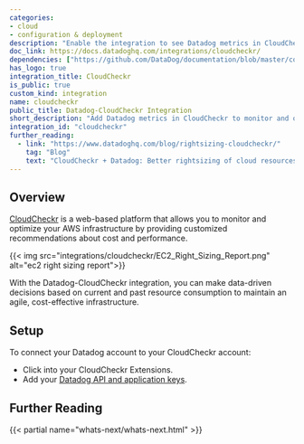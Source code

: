 ```yaml
---
categories:
- cloud
- configuration & deployment
description: "Enable the integration to see Datadog metrics in CloudCheckr."
doc_link: https://docs.datadoghq.com/integrations/cloudcheckr/
dependencies: ["https://github.com/DataDog/documentation/blob/master/content/en/integrations/cloudcheckr.md"]
has_logo: true
integration_title: CloudCheckr
is_public: true
custom_kind: integration
name: cloudcheckr
public_title: Datadog-CloudCheckr Integration
short_description: "Add Datadog metrics in CloudCheckr to monitor and optimize your AWS usage."
integration_id: "cloudcheckr"
further_reading:
  - link: "https://www.datadoghq.com/blog/rightsizing-cloudcheckr/"
    tag: "Blog"
    text: "CloudCheckr + Datadog: Better rightsizing of cloud resources"
---
```


## Overview

[CloudCheckr][1] is a web-based platform that allows you to monitor and optimize your AWS infrastructure by providing customized recommendations about cost and performance.

{{< img src="integrations/cloudcheckr/EC2_Right_Sizing_Report.png" alt="ec2 right sizing report">}}

With the Datadog-CloudCheckr integration, you can make data-driven decisions based on current and past resource consumption to maintain an agile, cost-effective infrastructure.

## Setup

To connect your Datadog account to your CloudCheckr account:

- Click into your CloudCheckr Extensions.
- Add your [Datadog API and application keys][2].

## Further Reading

{{< partial name="whats-next/whats-next.html" >}}

[1]: https://spot.io/product/cloudcheckr/
[2]: https://app.datadoghq.com/organization-settings/api-keys